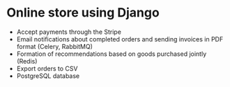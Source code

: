 # Online store using Django
- Accept payments through the Stripe
- Email notifications about completed orders and sending invoices in PDF format (Celery, RabbitMQ)
- Formation of recommendations based on goods purchased jointly (Redis)
- Export orders to CSV
- PostgreSQL database
